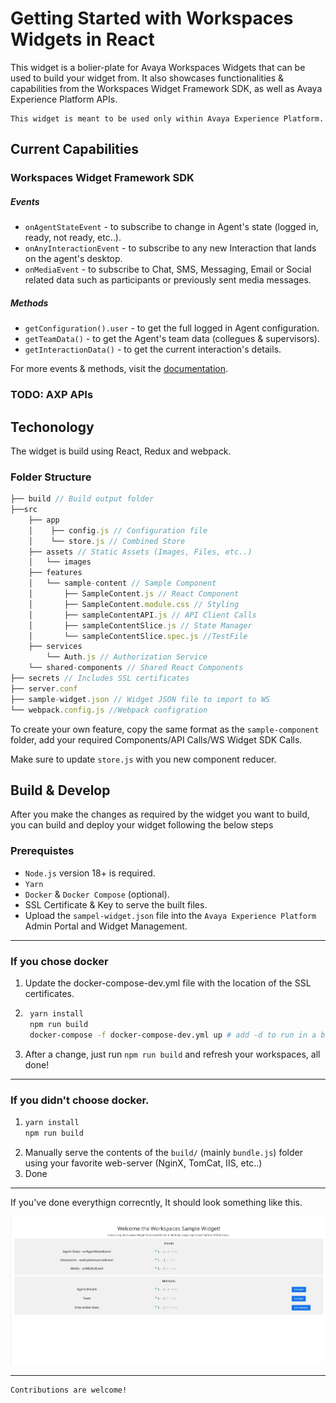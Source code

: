 # Getting Started with Workspaces Widgets in React

This widget is a bolier-plate for Avaya Workspaces Widgets that can be used to build your widget from.
It also showcases functionalities & capabilities from the Workspaces Widget Framework SDK, as well as Avaya Experience Platform APIs.

    This widget is meant to be used only within Avaya Experience Platform.

## Current Capabilities
### Workspaces Widget Framework SDK

##### Events
- ```onAgentStateEvent``` - to subscribe to change in Agent's state (logged in, ready, not ready, etc..).
- ```onAnyInteractionEvent``` - to subscribe to any new Interaction that lands on the agent's desktop.
- ```onMediaEvent``` - to subscribe to Chat, SMS, Messaging, Email or Social related data such as participants or previously sent media messages.

##### Methods
- ```getConfiguration().user``` - to get the full logged in Agent configuration.
- ```getTeamData()``` - to get the Agent's team data (collegues & supervisors).
- ```getInteractionData()``` - to get the current interaction's details.

For more events & methods, visit the [documentation](https://documentation.workspaces.avayacloud.com/widget-framework/docs/api-reference/introduction).
### TODO: AXP APIs

## Techonology
The widget is build using React, Redux and webpack.

### Folder Structure

``` js
├── build // Build output folder
├──src
    ├── app
    │    ├── config.js // Configuration file
    │    └── store.js // Combined Store
    ├── assets // Static Assets (Images, Files, etc..)
    │   └── images 
    ├── features 
    │   └── sample-content // Sample Component
    │       ├── SampleContent.js // React Component 
    │       ├── SampleContent.module.css // Styling
    │       ├── sampleContentAPI.js // API Client Calls
    │       ├── sampleContentSlice.js // State Manager
    │       └── sampleContentSlice.spec.js //TestFile
    ├── services
        └── Auth.js // Authorization Service
    └── shared-components // Shared React Components 
├── secrets // Includes SSL certificates
├── server.conf
├── sample-widget.json // Widget JSON file to import to WS
└── webpack.config.js //Webpack configration
```

To create your own feature, copy the same format as the `sample-component` folder, add your required Components/API Calls/WS Widget SDK Calls.

Make sure to update `store.js` with you new component reducer.

## Build & Develop
After you make the changes as required by the widget you want to build, you can build and deploy your widget following the below steps

### Prerequistes
- `Node.js` version 18+ is required.
- `Yarn`
- `Docker` & `Docker Compose` (optional).
- SSL Certificate & Key to serve the built files.
- Upload the `sampel-widget.json` file into the `Avaya Experience Platform` Admin Portal and Widget Management.

---
### If you chose docker
1. Update the docker-compose-dev.yml file with the location of the SSL certificates.
2. ```sh
    yarn install
    npm run build
    docker-compose -f docker-compose-dev.yml up # add -d to run in a background process
    ```
3. After a change, just run ```npm run build``` and refresh your workspaces, all done!
---
### If you didn't choose docker.
1.  ```sh
    yarn install
    npm run build
    ```
2. Manually serve the contents of the `build/` (mainly `bundle.js`) folder using your favorite web-server (NginX, TomCat, IIS, etc..)
3. Done
---

If you've done everythign correcntly, It should look something like this.

![Widget Screenie](./public/screenshot.png)

---

    Contributions are welcome!







